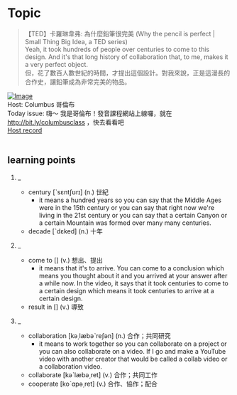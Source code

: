 # Topic

> 【TED】卡羅琳韋弗: 為什麼鉛筆很完美 (Why the pencil is perfect | Small Thing Big Idea, a TED series) <br>
> Yeah, it took hundreds of people over centuries to come to this design. And it's that long history of collaboration that, to me, makes it a very perfect object. <br>
> 但，花了數百人數世紀的時間，才提出這個設計。對我來說，正是這漫長的合作史，讓鉛筆成為非常完美的物品。 <br>

[![Image](https://cdn.voicetube.com/assets/thumbnails/IBf9pXOmpFw.jpg)](https://www.youtube.com/embed/IBf9pXOmpFw?rel=0&showinfo=0&cc_load_policy=0&controls=1&autoplay=1&iv_load_policy=3&playsinline=1&wmode=transparent&start=37&end=48&enablejsapi=1&origin=https://tw.voicetube.com&widgetid=1)<br>
Host: Columbus 哥倫布
<br>Today issue: 嗨～ 我是哥倫布！發音課程網站上線囉，就在  http://bit.ly/columbusclass ，快去看看吧
<br>
[Host record](https://cdn.voicetube.com/tmp/everyday_records/10155338087225016/2485.mp3)
<br><br>
## learning points
1. _
	* century [ˋsɛntʃʊrɪ] (n.) 世紀
		- it means a hundred years so you can say that the Middle Ages were in the 15th century or you can say that right now we're living in the 21st century or you can say that a certain Canyon or a certain Mountain was formed over many many centuries.
	* decade [ˋdɛked] (n.) 十年

2. _
	* come to  [] (v.) 想出、提出
		- it means that it's to arrive. You can come to a conclusion which means you thought about it and you arrived at your answer after a while now. In the video, it says that it took centuries to come to a certain design which means it took centuries to arrive at a certain design.
	* result in [] (v.) 導致

3. _
	* collaboration [kə͵læbəˋreʃən] (n.) 合作；共同研究
		- it means to work together so you can collaborate on a project or you can also collaborate on a video. If I go and make a YouTube video with another creator that would be called a collab video or a collaboration video.
	* collaborate [kəˋlæbə͵ret] (v.) 合作；共同工作
	* cooperate [koˋɑpə͵ret] (v.) 合作、協作；配合
